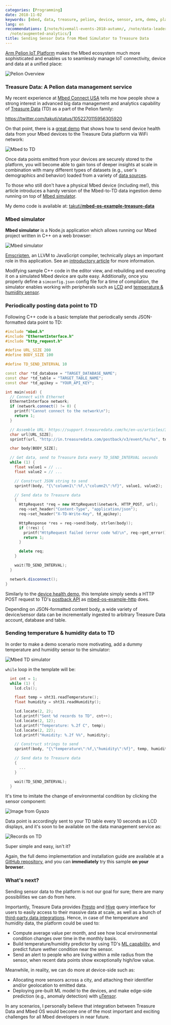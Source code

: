 ```yaml
---
categories: [Programming]
date: 2018-11-02
keywords: [mbed, data, treasure, pelion, device, sensor, arm, demo, platform, condition]
lang: en
recommendations: [/note/hivemall-events-2018-autumn/, /note/data-leaders-summit-europe-2019/,
  /note/augmented-analytics/]
title: Sending Sensor Data from Mbed Simulator to Treasure Data
---
```


[Arm Pelion IoT Platform](https://www.arm.com/products/iot/pelion-iot-platform) makes the Mbed ecosystem much more sophisticated and enables us to seamlessly manage IoT connectivity, device and data at a unified place:

![Pelion Overview](/images/arm/pelion-overview.jpg)

### Treasure Data: A Pelion data management service

My recent experience at [Mbed Connect USA](/note/hivemall-events-2018-autumn/) tells me how people show a strong interest in advanced big data management and analytics capability of [Treasure Data](https://www.treasuredata.com/) (TD) as a part of the Pelion family:

https://twitter.com/takuti/status/1052270115956305920

On that point, there is a [great demo](https://github.com/BlackstoneEngineering/mbed-os-example-treasuredata-rest) that shows how to send device health data from your Mbed devices to the Treasure Data platform via WiFi network:

![Mbed to TD](/images/arm/mbed-simulator-td/mbed-to-td.png)

Once data points emitted from your devices are securely stored to the platform, you will become able to gain tons of deeper insights at scale in combination with many different types of datasets (e.g., user's demographics and behavior) loaded from a variety of [data sources](https://www.treasuredata.com/integrations/).

To those who still don't have a physical Mbed device (including me!), this article introduces a handy version of the Mbed-to-TD data ingestion demo running on top of [Mbed simulator](https://github.com/janjongboom/mbed-simulator).

My demo code is available at: [takuti/**mbed-os-example-treasure-data**](https://github.com/takuti/mbed-os-example-treasure-data)

### Mbed simulator

**Mbed simulator** is a Node.js application which allows running our Mbed project written in C++ on a web browser:

![Mbed simulator](/images/arm/mbed-simulator-td/simulator.png)

[Emscripten](https://github.com/kripken/emscripten), an LLVM to JavaScript compiler, technically plays an important role in this application. See an [introductory article](https://os.mbed.com/blog/entry/introducing-mbed-simulator/) for more information.

Modifying sample C++ code in the editor view, and rebuilding and executing it on a simulated Mbed device are quite easy. Additionally, once you properly define a `simconfig.json` config file for a time of compilation, the simulator enables working with peripherals such as [LCD](https://os.mbed.com/components/128x32-LCD/) and [temperature & humidity sensor](https://os.mbed.com/components/SHT31-D/).

### Periodically posting data point to TD

Following C++ code is a basic template that periodically sends JSON-formatted data point to TD:

```cpp
#include "mbed.h"
#include "EthernetInterface.h"
#include "http_request.h"

#define URL_SIZE 200
#define BODY_SIZE 100

#define TD_SEND_INTERVAL 10

const char *td_database = "TARGET_DATABASE_NAME";
const char *td_table = "TARGET_TABLE_NAME";
const char *td_apikey = "YOUR_API_KEY";

int main(void) {
  // Connect with Ethernet
  EthernetInterface network;
  if (network.connect() != 0) {
    printf("Cannot connect to the network\n");
    return 1;
  }

  // Assemble URL: https://support.treasuredata.com/hc/en-us/articles/360000675487-Postback-API
  char url[URL_SIZE];
  sprintf(url, "http://in.treasuredata.com/postback/v3/event/%s/%s", td_database, td_table);

  char body[BODY_SIZE];

  // Get data, send to Treasure Data every TD_SEND_INTERVAL seconds
  while (1) {
    float value1 = // ...
    float value2 = // ...

    // Construct JSON string to send
    sprintf(body, "{\"column1\":%f,\"column2\":%f}", value1, value2);

    // Send data to Treasure data
    {
      HttpRequest *req = new HttpRequest(&network, HTTP_POST, url);
      req->set_header("Content-Type", "application/json");
      req->set_header("X-TD-Write-Key", td_apikey);

      HttpResponse *res = req->send(body, strlen(body));
      if (!res) {
        printf("HttpRequest failed (error code %d)\n", req->get_error());
        return 1;
      }

      delete req;
    }

    wait(TD_SEND_INTERVAL);
  }

  network.disconnect();
}
```

Similarly to the [device health demo](https://github.com/BlackstoneEngineering/mbed-os-example-treasuredata-rest), this template simply sends a HTTP POST request to TD's [postback API](https://support.treasuredata.com/hc/en-us/articles/360000675487-Postback-API) as [mbed-os-example-http](https://os.mbed.com/teams/sandbox/code/http-example/) does.

Depending on JSON-formatted content body, a wide variety of device/sensor data can be incrementally ingested to arbitrary Treasure Data account, database and table.

### Sending temperature & humidity data to TD

In order to make a demo scenario more motivating, add a dummy temperature and humidity sensor to the simulator:

![Mbed TD simulator](/images/arm/mbed-simulator-td/simulator-td.png)

`while` loop in the template will be:

```cpp
  int cnt = 1;
  while (1) {
    lcd.cls();

    float temp = sht31.readTemperature();
    float humidity = sht31.readHumidity();

    lcd.locate(2, 2);
    lcd.printf("Sent %d records to TD", cnt++);
    lcd.locate(2, 12);
    lcd.printf("Temperature: %.2f C", temp);
    lcd.locate(2, 22);
    lcd.printf("Humidity: %.2f %%", humidity);

    // Construct strings to send
    sprintf(body, "{\"temperature\":%f,\"humidity\":%f}", temp, humidity);

    // Send data to Treasure data
    {
      ...
    }

    wait(TD_SEND_INTERVAL);
  }
```

It's time to imitate the change of environmental condition by clicking the sensor component:

![Image from Gyazo](https://i.gyazo.com/59b7426607b7e995fe4d477db5c61df5.gif)

Data point is accordingly sent to your TD table every 10 seconds as LCD displays, and it's soon to be available on the data management service as:

![Records on TD](/images/arm/mbed-simulator-td/records.png)

Super simple and easy, isn't it?

Again, the full demo implementation and installation guide are available at a [GitHub repository](https://github.com/takuti/mbed-os-example-treasure-data), and you can **immediately** try this sample **on your browser**.

### What's next?

Sending sensor data to the platform is not our goal for sure; there are many possibilities we can do from here.

Importantly, Treasure Data provides [Presto](https://support.treasuredata.com/hc/en-us/articles/360001457427-Presto-Query-Engine) and [Hive](https://support.treasuredata.com/hc/en-us/articles/360001457347-Hive-Query-Language) query interface for users to easily access to their massive data at scale, as well as a bunch of [third-party data integrations](https://www.treasuredata.com/integrations/). Hence, in case of the temperature and humidity data, the platform could be used to:

- Compute average value per month, and see how local environmental condition changes over time in the monthly basis.
- Build temperature/humidity predictor by using TD's [ML capability](https://support.treasuredata.com/hc/en-us/categories/360001001934-Machine-Learning), and predict future wether condition near the sensor.
- Send an alert to people who are living within a mile radius from the sensor, when recent data points show exceptionally high/low value.

Meanwhile, in reality, we can do more at device-side such as:

- Allocating more sensors across a city, and attaching their identifier and/or geolocation to emitted data.
- Deploying pre-built ML model to the devices, and make edge-side prediction (e.g., anomaly detection) with [uTensor](https://github.com/uTensor/uTensor).

In any scenarios, I personally believe that integration between Treasure Data and Mbed OS would become one of the most important and exciting challenges for all Mbed developers in near future.